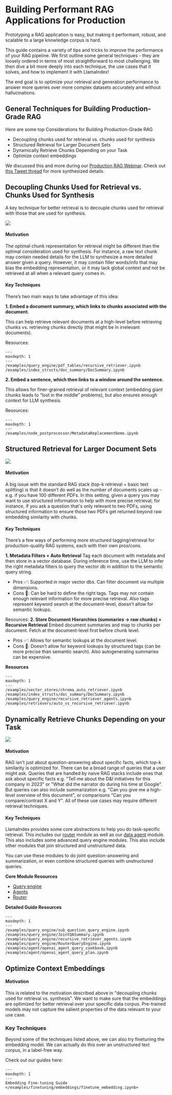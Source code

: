 # Building Performant RAG Applications for Production

Prototyping a RAG application is easy, but making it performant, robust, and scalable to a large knowledge corpus is hard.

This guide contains a variety of tips and tricks to improve the performance of your RAG pipeline. We first outline
some general techniques - they are loosely ordered in terms of most straightforward to most challenging.
We then dive a bit more deeply into each technique, the use cases that it solves,
and how to implement it with LlamaIndex!

The end goal is to optimize your retrieval and generation performance to answer more
queries over more complex datasets accurately and without hallucinations.

## General Techniques for Building Production-Grade RAG

Here are some top Considerations for Building Production-Grade RAG

- Decoupling chunks used for retrieval vs. chunks used for synthesis
- Structured Retrieval for Larger Document Sets
- Dynamically Retrieve Chunks Depending on your Task
- Optimize context embeddings

We discussed this and more during our [Production RAG Webinar](https://www.youtube.com/watch?v=Zj5RCweUHIk).
Check out [this Tweet thread](https://twitter.com/jerryjliu0/status/1692931028963221929?s=20) for more synthesized details.

## Decoupling Chunks Used for Retrieval vs. Chunks Used for Synthesis

A key technique for better retrieval is to decouple chunks used for retrieval with those that are used for synthesis.

![](../_static/production_rag/decouple_chunks.png)

#### Motivation

The optimal chunk representation for retrieval might be different than the optimal consideration used for synthesis.
For instance, a raw text chunk may contain needed details for the LLM to synthesize a more detailed answer given a query. However, it
may contain filler words/info that may bias the embedding representation, or it may lack global context and not be retrieved at all
when a relevant query comes in.

#### Key Techniques

There’s two main ways to take advantage of this idea:

**1. Embed a document summary, which links to chunks associated with the document.**

This can help retrieve relevant documents at a high-level before retrieving chunks vs. retrieving chunks directly (that might be in irrelevant documents).

Resources:

```{toctree}
---
maxdepth: 1
---
/examples/query_engine/pdf_tables/recursive_retriever.ipynb
/examples/index_structs/doc_summary/DocSummary.ipynb
```

**2. Embed a sentence, which then links to a window around the sentence.**

This allows for finer-grained retrieval of relevant context (embedding giant chunks leads to “lost in the middle” problems), but also ensures enough context for LLM synthesis.

Resources:

```{toctree}
---
maxdepth: 1
---
/examples/node_postprocessor/MetadataReplacementDemo.ipynb

```

## Structured Retrieval for Larger Document Sets

![](../_static/production_rag/structured_retrieval.png)

#### Motivation

A big issue with the standard RAG stack (top-k retrieval + basic text splitting) is that it doesn’t do well as the number of documents scales up - e.g. if you have 100 different PDFs.
In this setting, given a query you may want to use structured information to help with more precise retrieval; for instance, if you ask a question that's only relevant to two PDFs,
using structured information to ensure those two PDFs get returned beyond raw embedding similarity with chunks.

#### Key Techniques

There’s a few ways of performing more structured tagging/retrieval for production-quality RAG systems, each with their own pros/cons.

**1. Metadata Filters + Auto Retrieval**
Tag each document with metadata and then store in a vector database. During inference time, use the LLM to infer the right metadata filters to query the vector db in addition to the semantic query string.

- Pros ✅: Supported in major vector dbs. Can filter document via multiple dimensions.
- Cons 🚫: Can be hard to define the right tags. Tags may not contain enough relevant information for more precise retrieval. Also tags represent keyword search at the document-level, doesn’t allow for semantic lookups.

Resources:
**2. Store Document Hierarchies (summaries -> raw chunks) + Recursive Retrieval**
Embed document summaries and map to chunks per document. Fetch at the document-level first before chunk level.

- Pros ✅: Allows for semantic lookups at the document level.
- Cons 🚫: Doesn’t allow for keyword lookups by structured tags (can be more precise than semantic search). Also autogenerating summaries can be expensive.

**Resources**

```{toctree}
---
maxdepth: 1
---
/examples/vector_stores/chroma_auto_retriever.ipynb
/examples/index_structs/doc_summary/DocSummary.ipynb
/examples/query_engine/recursive_retriever_agents.ipynb
/examples/retrievers/auto_vs_recursive_retriever.ipynb
```

## Dynamically Retrieve Chunks Depending on your Task

![](../_static/production_rag/joint_qa_summary.png)

#### Motivation

RAG isn't just about question-answering about specific facts, which top-k similarity is optimized for. There can be a broad range of queries that a user might ask. Queries that are handled by naive RAG stacks include ones that ask about specific facts e.g. "Tell me about the D&I initiatives for this company in 2023" or "What did the narrator do during his time at Google". But queries can also include summarization e.g. "Can you give me a high-level overview of this document", or comparisons "Can you compare/contrast X and Y". All of these use cases may require different retrieval techniques.

#### Key Techniques

LlamaIndex provides some core abstractions to help you do task-specific retrieval. This includes our [router](../module_guides/querying/router/index.md) module as well as our [data agent](../module_guides/deploying/agents/index.md) module.
This also includes some advanced query engine modules.
This also include other modules that join structured and unstructured data.

You can use these modules to do joint question-answering and summarization, or even combine structured queries with unstructured queries.

**Core Module Resources**

- [Query engine](../module_guides/deploying/query_engine/index.md)
- [Agents](../module_guides/deploying/agents/index.md)
- [Router](../module_guides/querying/router/index.md)

**Detailed Guide Resources**

```{toctree}
---
maxdepth: 1
---
/examples/query_engine/sub_question_query_engine.ipynb
/examples/query_engine/JointQASummary.ipynb
/examples/query_engine/recursive_retriever_agents.ipynb
/examples/query_engine/RouterQueryEngine.ipynb
/examples/agent/openai_agent_query_cookbook.ipynb
/examples/agent/openai_agent_query_plan.ipynb
```

## Optimize Context Embeddings

#### Motivation

This is related to the motivation described above in "decoupling chunks used for retrieval vs. synthesis".
We want to make sure that the embeddings are optimized for better retrieval over your specific data corpus.
Pre-trained models may not capture the salient properties of the data relevant to your use case.

### Key Techniques

Beyond some of the techniques listed above, we can also try finetuning the embedding model.
We can actually do this over an unstructured text corpus, in a label-free way.

Check out our guides here:

```{toctree}
---
maxdepth: 1
---
Embedding Fine-tuning Guide </examples/finetuning/embeddings/finetune_embedding.ipynb>
```
